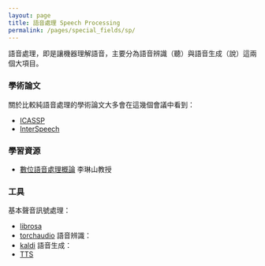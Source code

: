 ```yaml
---
layout: page
title: 語音處理 Speech Processing
permalink: /pages/special_fields/sp/
---
```

語音處理，即是讓機器理解語音，主要分為語音辨識（聽）與語音生成（說）這兩個大項目。

### 學術論文
關於比較純語音處理的學術論文大多會在這幾個會議中看到：
+ [ICASSP](https://2022.ieeeicassp.org)
+ [InterSpeech](https://www.isca-speech.org/iscaweb/index.php/conferences/interspeech)

### 學習資源

+ [數位語音處理概論](http://ocw.aca.ntu.edu.tw/ntu-ocw/ocw/cou/104S204) 李琳山教授

### 工具

基本聲音訊號處理：
+ [librosa](https://librosa.org/doc/latest/index.html)
+ [torchaudio](https://pytorch.org/audio/stable/index.html)
語音辨識：
+ [kaldi](https://shiweipku.gitbooks.io/chinese-doc-of-kaldi/content/)
語音生成：
+ [TTS](https://github.com/coqui-ai/TTS)
